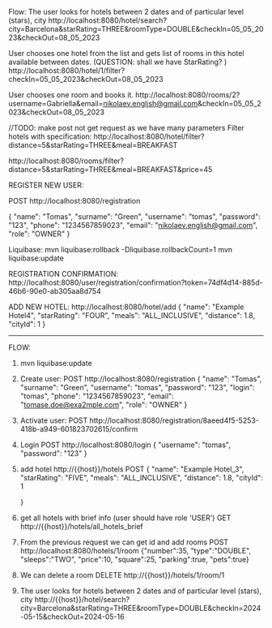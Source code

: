 Flow:
The user looks for hotels between 2 dates and of particular level (stars), city
http://localhost:8080/hotel/search?city=Barcelona&starRating=THREE&roomType=DOUBLE&checkIn=05_05_2023&checkOut=08_05_2023

User chooses one hotel from the list and gets list of rooms in this hotel available between dates. (QUESTION: shall we have StarRating? )
http://localhost:8080/hotel/1/filter?checkIn=05_05_2023&checkOut=08_05_2023

User chooses one room and books it.
http://localhost:8080/rooms/2?username=Gabriella&email=nikolaev.english@gmail.com&checkIn=05_05_2023&checkOut=08_05_2023

//TODO: make post not get request as we have many parameters
Filter hotels with specification:
http://localhost:8080/hotel/filter?distance=5&starRating=THREE&meal=BREAKFAST

http://localhost:8080/rooms/filter?distance=5&starRating=THREE&meal=BREAKFAST&price=45


REGISTER NEW USER:

POST http://localhost:8080/registration

{
"name": "Tomas",
"surname": "Green",
"username": "tomas",
"password": "123",
"phone": "1234567859023",
"email": "nikolaev.english@gmail.com",
"role": "OWNER"
}



Liquibase:
mvn liquibase:rollback -Dliquibase.rollbackCount=1
mvn liquibase:update

REGISTRATION CONFIRMATION:
http://localhost:8080/user/registration/confirmation?token=74df4d14-885d-46b6-90e0-ab305aa8d754

ADD NEW HOTEL:
http://localhost:8080/hotel/add
    {
        "name": "Example Hotel4",
           "starRating": "FOUR",
           "meals": "ALL_INCLUSIVE",
            "distance": 1.8,
            "cityId": 1
    }

************************************************************************************
FLOW:
1) mvn liquibase:update
2) Create user:
   POST http://localhost:8080/registration
   {
   "name": "Tomas",
   "surname": "Green",
   "username": "tomas",
   "password": "123",
   "login": "tomas",
   "phone": "1234567859023",
   "email": "tomase.doe@exa2mple.com",
   "role": "OWNER"
   }
3) Activate user:
   POST http://localhost:8080/registration/8aeed4f5-5253-418b-a949-601823702615/confirm
4) Login
   POST http://localhost:8080/login
   {
   "username": "tomas",
   "password":  "123"
   }

5) add hotel
   http://{{host}}/hotels
   POST
   {
   "name": "Example Hotel_3",
   "starRating": "FIVE",
   "meals": "ALL_INCLUSIVE",
   "distance": 1.8,
   "cityId": 1

   }
6) get all hotels with brief info (user should have role 'USER')
   GET
   http://{{host}}/hotels/all_hotels_brief

7) From the previous request we can get id and add rooms
   POST
   http://localhost:8080/hotels/1/room
   {"number":35,
   "type":"DOUBLE",
   "sleeps":"TWO",
   "price":10,
   "square":25,
   "parking":true,
   "pets":true}
8) We can delete a room
   DELETE
   http://{{host}}/hotels/1/room/1
9) The user looks for hotels between 2 dates and of particular level (stars), city
   http://{{host}}/hotel/search?city=Barcelona&starRating=THREE&roomType=DOUBLE&checkIn=2024-05-15&checkOut=2024-05-16


